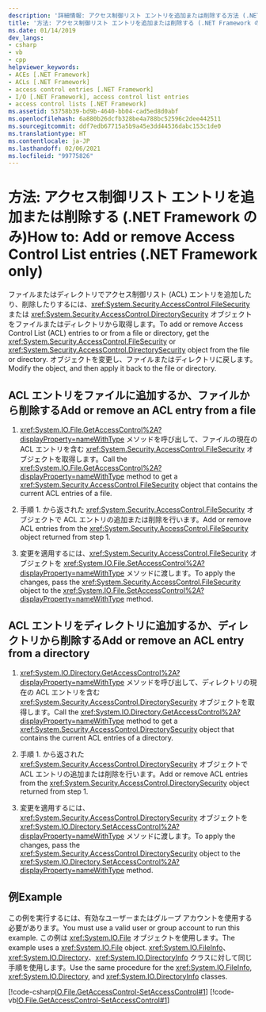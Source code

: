 ```yaml
---
description: '詳細情報: アクセス制御リスト エントリを追加または削除する方法 (.NET Framework のみ)'
title: '方法: アクセス制御リスト エントリを追加または削除する (.NET Framework のみ)'
ms.date: 01/14/2019
dev_langs:
- csharp
- vb
- cpp
helpviewer_keywords:
- ACEs [.NET Framework]
- ACLs [.NET Framework]
- access control entries [.NET Framework]
- I/O [.NET Framework], access control list entries
- access control lists [.NET Framework]
ms.assetid: 53758b39-bd9b-4640-bb04-cad5ed8d0abf
ms.openlocfilehash: 6a880b26dcfb328be4a788bc52596c2dee442511
ms.sourcegitcommit: ddf7edb67715a5b9a45e3dd44536dabc153c1de0
ms.translationtype: HT
ms.contentlocale: ja-JP
ms.lasthandoff: 02/06/2021
ms.locfileid: "99775826"
---
```

# <a name="how-to-add-or-remove-access-control-list-entries-net-framework-only"></a><span data-ttu-id="30f2a-103">方法: アクセス制御リスト エントリを追加または削除する (.NET Framework のみ)</span><span class="sxs-lookup"><span data-stu-id="30f2a-103">How to: Add or remove Access Control List entries (.NET Framework only)</span></span>

<span data-ttu-id="30f2a-104">ファイルまたはディレクトリでアクセス制御リスト (ACL) エントリを追加したり、削除したりするには、<xref:System.Security.AccessControl.FileSecurity> または <xref:System.Security.AccessControl.DirectorySecurity> オブジェクトをファイルまたはディレクトリから取得します。</span><span class="sxs-lookup"><span data-stu-id="30f2a-104">To add or remove Access Control List (ACL) entries to or from a file or directory, get the <xref:System.Security.AccessControl.FileSecurity> or <xref:System.Security.AccessControl.DirectorySecurity> object from the file or directory.</span></span> <span data-ttu-id="30f2a-105">オブジェクトを変更し、ファイルまたはディレクトリに戻します。</span><span class="sxs-lookup"><span data-stu-id="30f2a-105">Modify the object, and then apply it back to the file or directory.</span></span>  
  
## <a name="add-or-remove-an-acl-entry-from-a-file"></a><span data-ttu-id="30f2a-106">ACL エントリをファイルに追加するか、ファイルから削除する</span><span class="sxs-lookup"><span data-stu-id="30f2a-106">Add or remove an ACL entry from a file</span></span>  
  
1. <span data-ttu-id="30f2a-107"><xref:System.IO.File.GetAccessControl%2A?displayProperty=nameWithType> メソッドを呼び出して、ファイルの現在の ACL エントリを含む <xref:System.Security.AccessControl.FileSecurity> オブジェクトを取得します。</span><span class="sxs-lookup"><span data-stu-id="30f2a-107">Call the <xref:System.IO.File.GetAccessControl%2A?displayProperty=nameWithType> method to get a <xref:System.Security.AccessControl.FileSecurity> object that contains the current ACL entries of a file.</span></span>  
  
2. <span data-ttu-id="30f2a-108">手順 1. から返された <xref:System.Security.AccessControl.FileSecurity> オブジェクトで ACL エントリの追加または削除を行います。</span><span class="sxs-lookup"><span data-stu-id="30f2a-108">Add or remove ACL entries from the <xref:System.Security.AccessControl.FileSecurity> object returned from step 1.</span></span>  
  
3. <span data-ttu-id="30f2a-109">変更を適用するには、<xref:System.Security.AccessControl.FileSecurity> オブジェクトを <xref:System.IO.File.SetAccessControl%2A?displayProperty=nameWithType> メソッドに渡します。</span><span class="sxs-lookup"><span data-stu-id="30f2a-109">To apply the changes, pass the <xref:System.Security.AccessControl.FileSecurity> object to the <xref:System.IO.File.SetAccessControl%2A?displayProperty=nameWithType> method.</span></span>  
  
## <a name="add-or-remove-an-acl-entry-from-a-directory"></a><span data-ttu-id="30f2a-110">ACL エントリをディレクトリに追加するか、ディレクトリから削除する</span><span class="sxs-lookup"><span data-stu-id="30f2a-110">Add or remove an ACL entry from a directory</span></span>  
  
1. <span data-ttu-id="30f2a-111"><xref:System.IO.Directory.GetAccessControl%2A?displayProperty=nameWithType> メソッドを呼び出して、ディレクトリの現在の ACL エントリを含む <xref:System.Security.AccessControl.DirectorySecurity> オブジェクトを取得します。</span><span class="sxs-lookup"><span data-stu-id="30f2a-111">Call the <xref:System.IO.Directory.GetAccessControl%2A?displayProperty=nameWithType> method to get a <xref:System.Security.AccessControl.DirectorySecurity> object that contains the current ACL entries of a directory.</span></span>  
  
2. <span data-ttu-id="30f2a-112">手順 1. から返された <xref:System.Security.AccessControl.DirectorySecurity> オブジェクトで ACL エントリの追加または削除を行います。</span><span class="sxs-lookup"><span data-stu-id="30f2a-112">Add or remove ACL entries from the <xref:System.Security.AccessControl.DirectorySecurity> object returned from step 1.</span></span>  
  
3. <span data-ttu-id="30f2a-113">変更を適用するには、<xref:System.Security.AccessControl.DirectorySecurity> オブジェクトを <xref:System.IO.Directory.SetAccessControl%2A?displayProperty=nameWithType> メソッドに渡します。</span><span class="sxs-lookup"><span data-stu-id="30f2a-113">To apply the changes, pass the <xref:System.Security.AccessControl.DirectorySecurity> object to the <xref:System.IO.Directory.SetAccessControl%2A?displayProperty=nameWithType> method.</span></span>  
  
## <a name="example"></a><span data-ttu-id="30f2a-114">例</span><span class="sxs-lookup"><span data-stu-id="30f2a-114">Example</span></span>  

 <span data-ttu-id="30f2a-115">この例を実行するには、有効なユーザーまたはグループ アカウントを使用する必要があります。</span><span class="sxs-lookup"><span data-stu-id="30f2a-115">You must use a valid user or group account to run this example.</span></span> <span data-ttu-id="30f2a-116">この例は <xref:System.IO.File> オブジェクトを使用します。</span><span class="sxs-lookup"><span data-stu-id="30f2a-116">The example uses a <xref:System.IO.File> object.</span></span> <span data-ttu-id="30f2a-117"><xref:System.IO.FileInfo>、<xref:System.IO.Directory>、<xref:System.IO.DirectoryInfo> クラスに対して同じ手順を使用します。</span><span class="sxs-lookup"><span data-stu-id="30f2a-117">Use the same procedure for the <xref:System.IO.FileInfo>, <xref:System.IO.Directory>, and <xref:System.IO.DirectoryInfo> classes.</span></span>

 [!code-csharp[IO.File.GetAccessControl-SetAccessControl#1](../../../samples/snippets/csharp/VS_Snippets_CLR/IO.File.GetAccessControl-SetAccessControl/CS/sample.cs#1)]
 [!code-vb[IO.File.GetAccessControl-SetAccessControl#1](../../../samples/snippets/visualbasic/VS_Snippets_CLR/IO.File.GetAccessControl-SetAccessControl/VB/sample.vb#1)]  
